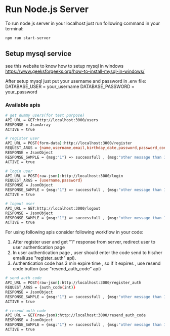 # Run Node.js Server

To run node js server in your localhost just run following command in your terminal:
```bash
npm run start-server
```

## Setup mysql service 
see this website to know how to setup mysql in windows 
https://www.geeksforgeeks.org/how-to-install-mysql-in-windows/

After setup mysql just put your username and password in .env file:
DATABASE_USER = your_username
DATABASE_PASSWORD = your_password

### Available apis 
```bash
# get dummy users(for test purpose)
API_URL = GET:http://localhost:3000/users
RESPONSE = JsonArray
ACTIVE = true
```

```bash
# register user
API_URL = POST(form-data):http://localhost:3000/register
REQUEST_ARGS = {name,username,email,birthday_date,password,password_conf,user_profile(image)}
RESPONSE = JsonObject
RESPONSE_SAMPLE = {msg:"1"} => successfull , {msg:"other message than 1"} => show this error to user
ACTIVE = true
```

```bash
# login user
API_URL = POST(raw-json):http://localhost:3000/login
REQUEST_ARGS = {username,password}
RESPONSE = JsonObject
RESPONSE_SAMPLE = {msg:"1"} => successfull , {msg:"other message than 1"} => show this error to user
ACTIVE = true
```

```bash
# logout user
API_URL = GET:http://localhost:3000/logout
RESPONSE = JsonObject
RESPONSE_SAMPLE = {msg:"1"} => successfull , {msg:"other message than 1"} => show this error to user
ACTIVE = true
```
For using following apis consider following workflow in your code:
1. After register user and get "1" response from server, redirect user to user authentication page
2. In user authentication page , user should enter the code send to his/her email(use "register_auth" api).
3. Authentication code has 3 min expire time , so if it expires , use resend code button (use "resend_auth_code" api)

```bash
# send auth code
API_URL = POST(raw-json):http://localhost:3000/register_auth
REQUEST_ARGS = {auth_code(int)}
RESPONSE = JsonObject
RESPONSE_SAMPLE = {msg:"1"} => successfull , {msg:"other message than 1"} => show this error to user
ACTIVE = true
```

```bash
# resend auth code
API_URL = GET(raw-json):http://localhost:3000/resend_auth_code
RESPONSE = JsonObject
RESPONSE_SAMPLE = {msg:"1"} => successfull , {msg:"other message than 1"} => show this error to user
ACTIVE = true
```

